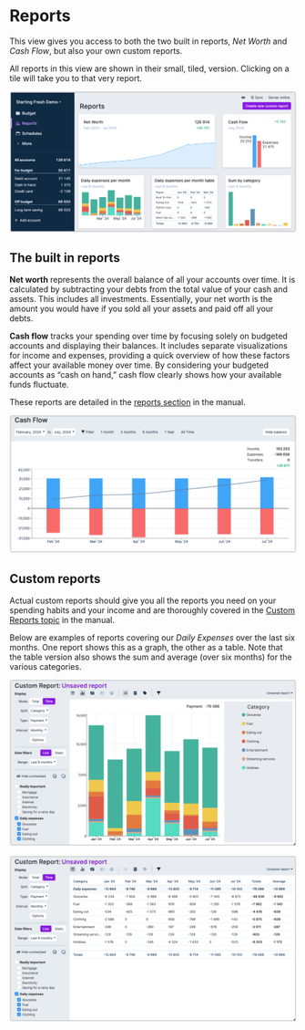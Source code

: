 # Reports

This view gives you access to both the two built in reports, _Net Worth_ and _Cash Flow_, but also your own custom reports.

All reports in this view are shown in their small, tiled, version. Clicking on a tile will take you to that very report.


![Reports overview](/static/img/a-tour-of-actual/tour-reports-overview.png)

## The built in reports

**Net worth** represents the overall balance of all your accounts over time. It is calculated by subtracting your debts
from the total value of your cash and assets. This includes all investments. Essentially, your net worth is the amount
you would have if you sold all your assets and paid off all your debts.

**Cash flow** tracks your spending over time by focusing solely on budgeted accounts and displaying their balances.
It includes separate visualizations for income and expenses, providing a quick overview of how these factors affect
your available money over time. By considering your budgeted accounts as “cash on hand,” cash flow clearly shows how your available funds fluctuate.

These reports are detailed in the [reports section](/docs/reports/) in the manual.

![Cashflow report](/static/img/a-tour-of-actual/tour-reports-cashflow.png)


## Custom reports


Actual custom reports should give you all the reports you need on your spending habits and your income and are 
thoroughly covered in the [Custom Reports topic](/docs/reports/custom-reports) in the manual. 

Below are examples of reports covering our _Daily Expenses_ over the last six months. One report shows this as a graph, 
the other as a table. Note that the table version also shows the sum and average (over six months) 
for the various categories.

![Custom report showing daily expenses as graph](/static/img/a-tour-of-actual/tour-reports-daily-expenses-graph.png)

![Custom report showing daily expenses as table](/static/img/a-tour-of-actual/tour-reports-daily-expenses-table.png)
